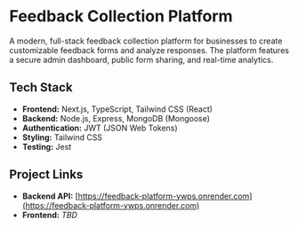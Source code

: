# Feedback Collection Platform

A modern, full-stack feedback collection platform for businesses to create customizable feedback forms and analyze responses. The platform features a secure admin dashboard, public form sharing, and real-time analytics.

## Tech Stack

- **Frontend:** Next.js, TypeScript, Tailwind CSS (React)
- **Backend:** Node.js, Express, MongoDB (Mongoose)
- **Authentication:** JWT (JSON Web Tokens)
- **Styling:** Tailwind CSS
- **Testing:** Jest

## Project Links

- **Backend API:** [https://feedback-platform-ywps.onrender.com](https://feedback-platform-ywps.onrender.com)
- **Frontend:** _TBD_
